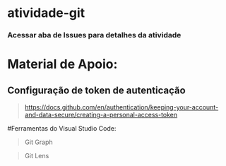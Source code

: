 # atividade-git
### Acessar aba de Issues para detalhes da atividade

# Material de Apoio:

## Configuração de token de autenticação
> https://docs.github.com/en/authentication/keeping-your-account-and-data-secure/creating-a-personal-access-token

#Ferramentas do Visual Studio Code:

> Git Graph

> Git Lens
